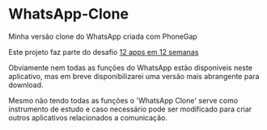 # WhatsApp-Clone
Minha versão clone do WhatsApp criada com PhoneGap

Este projeto faz parte do desafio [12 apps em 12 semanas](http://johnhenrique.com.br/12-apps-em-12-semanas.html) 

Obviamente nem todas as funções do WhatsApp estão disponiveis neste aplicativo, mas em breve disponibilizarei uma versão mais abrangente para download.

Mesmo não tendo todas as funções o 'WhatsApp Clone' serve como instrumento de estudo e caso necessário pode ser modificado para criar outros aplicativos relacionados a comunicação.
